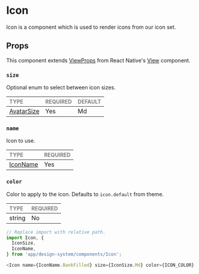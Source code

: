 # Icon

Icon is a component which is used to render icons from our icon set.

## Props

This component extends [ViewProps](https://reactnative.dev/docs/view-style-props) from React Native's [View](https://reactnative.dev/docs/view) component.

### `size`

Optional enum to select between icon sizes.

| <span style="color:gray;font-size:14px">TYPE</span> | <span style="color:gray;font-size:14px">REQUIRED</span> | <span style="color:gray;font-size:14px">DEFAULT</span> |
| :-------------------------------------------------- | :------------------------------------------------------ | :----------------------------------------------------- |
| [AvatarSize](../Avatar/Avatar.types.ts#L6)          | Yes                                                     | Md                                                     |

### `name`

Icon to use.

| <span style="color:gray;font-size:14px">TYPE</span> | <span style="color:gray;font-size:14px">REQUIRED</span> |
| :-------------------------------------------------- | :------------------------------------------------------ |
| [IconName](./Icon.types.ts#L53)                     | Yes                                                     |

### `color`

Color to apply to the icon. Defaults to `icon.default` from theme.

| <span style="color:gray;font-size:14px">TYPE</span> | <span style="color:gray;font-size:14px">REQUIRED</span> |
| :-------------------------------------------------- | :------------------------------------------------------ |
| string                                              | No                                                      |

```javascript
// Replace import with relative path.
import Icon, {
  IconSize,
  IconName,
} from 'app/design-system/components/Icon';

<Icon name={IconName.BankFilled} size={IconSize.Md} color={ICON_COLOR} />;
```
